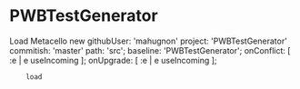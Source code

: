# PWBTestGenerator

Load 
 Metacello new
    	githubUser: 'mahugnon' project: 'PWBTestGenerator' commitish: 'master' path: 'src';
    	baseline: 'PWBTestGenerator';
	 onConflict: [ :e | e useIncoming ];
        onUpgrade: [ :e | e useIncoming ];
        
    	load
